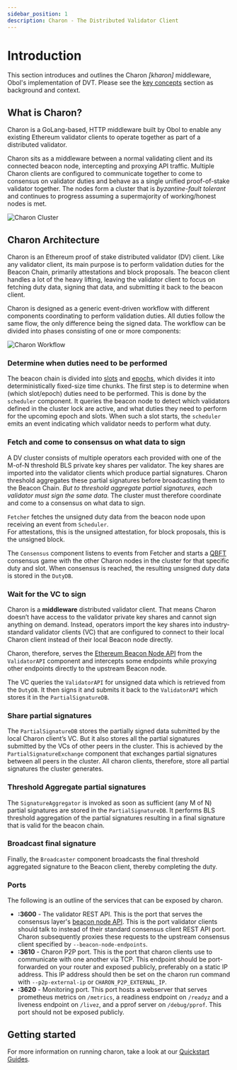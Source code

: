 ```yaml
---
sidebar_position: 1
description: Charon - The Distributed Validator Client
---
```


# Introduction

This section introduces and outlines the Charon _\[kharon]_ middleware, Obol's implementation of DVT. Please see the [key concepts](https://github.com/ObolNetwork/obol-docs/blob/main/versioned_docs/version-v0.16.0/int/key-concepts/README.md) section as background and context.

## What is Charon?

Charon is a GoLang-based, HTTP middleware built by Obol to enable any existing Ethereum validator clients to operate together as part of a distributed validator.

Charon sits as a middleware between a normal validating client and its connected beacon node, intercepting and proxying API traffic. Multiple Charon clients are configured to communicate together to come to consensus on validator duties and behave as a single unified proof-of-stake validator together. The nodes form a cluster that is _byzantine-fault tolerant_ and continues to progress assuming a supermajority of working/honest nodes is met.

![Charon Cluster](https://github.com/ObolNetwork/obol-docs/blob/main/img/DVCluster.png)

## Charon Architecture

Charon is an Ethereum proof of stake distributed validator (DV) client. Like any validator client, its main purpose is to perform validation duties for the Beacon Chain, primarily attestations and block proposals. The beacon client handles a lot of the heavy lifting, leaving the validator client to focus on fetching duty data, signing that data, and submitting it back to the beacon client.

Charon is designed as a generic event-driven workflow with different components coordinating to perform validation duties. All duties follow the same flow, the only difference being the signed data. The workflow can be divided into phases consisting of one or more components:

![Charon Workflow](https://github.com/ObolNetwork/obol-docs/blob/main/img/workflow.jpg)

### Determine **when** duties need to be performed

The beacon chain is divided into [slots](https://eth2book.info/bellatrix/part3/config/types/#slot) and [epochs](https://eth2book.info/bellatrix/part3/config/types/#epoch), which divides it into deterministically fixed-size time chunks. The first step is to determine when (which slot/epoch) duties need to be performed. This is done by the `scheduler` component. It queries the beacon node to detect which validators defined in the cluster lock are active, and what duties they need to perform for the upcoming epoch and slots. When such a slot starts, the `scheduler` emits an event indicating which validator needs to perform what duty.

### Fetch and come to consensus on **what** data to sign

A DV cluster consists of multiple operators each provided with one of the M-of-N threshold BLS private key shares per validator. The key shares are imported into the validator clients which produce partial signatures. Charon threshold aggregates these partial signatures before broadcasting them to the Beacon Chain. _But to threshold aggregate partial signatures, each validator must sign the same data._ The cluster must therefore coordinate and come to a consensus on what data to sign.

`Fetcher` fetches the unsigned duty data from the beacon node upon receiving an event from `Scheduler`.\
For attestations, this is the unsigned attestation, for block proposals, this is the unsigned block.

The `Consensus` component listens to events from Fetcher and starts a [QBFT](https://docs.goquorum.consensys.net/configure-and-manage/configure/consensus-protocols/qbft/) consensus game with the other Charon nodes in the cluster for that specific duty and slot. When consensus is reached, the resulting unsigned duty data is stored in the `DutyDB`.

### **Wait** for the VC to sign

Charon is a **middleware** distributed validator client. That means Charon doesn’t have access to the validator private key shares and cannot sign anything on demand. Instead, operators import the key shares into industry-standard validator clients (VC) that are configured to connect to their local Charon client instead of their local Beacon node directly.

Charon, therefore, serves the [Ethereum Beacon Node API](https://ethereum.github.io/beacon-APIs/#/) from the `ValidatorAPI` component and intercepts some endpoints while proxying other endpoints directly to the upstream Beacon node.

The VC queries the `ValidatorAPI` for unsigned data which is retrieved from the `DutyDB`. It then signs it and submits it back to the `ValidatorAPI` which stores it in the `PartialSignatureDB`.

### **Share** partial signatures

The `PartialSignatureDB` stores the partially signed data submitted by the local Charon client’s VC. But it also stores all the partial signatures submitted by the VCs of other peers in the cluster. This is achieved by the `PartialSignatureExchange` component that exchanges partial signatures between all peers in the cluster. All charon clients, therefore, store all partial signatures the cluster generates.

### **Threshold Aggregate** partial signatures

The `SignatureAggregator` is invoked as soon as sufficient (any M of N) partial signatures are stored in the `PartialSignatureDB`. It performs BLS threshold aggregation of the partial signatures resulting in a final signature that is valid for the beacon chain.

### **Broadcast** final signature

Finally, the `Broadcaster` component broadcasts the final threshold aggregated signature to the Beacon client, thereby completing the duty.

### Ports

The following is an outline of the services that can be exposed by charon.

* **:3600** - The validator REST API. This is the port that serves the consensus layer's [beacon node API](https://ethereum.github.io/beacon-APIs/). This is the port validator clients should talk to instead of their standard consensus client REST API port. Charon subsequently proxies these requests to the upstream consensus client specified by `--beacon-node-endpoints`.
* **:3610** - Charon P2P port. This is the port that charon clients use to communicate with one another via TCP. This endpoint should be port-forwarded on your router and exposed publicly, preferably on a static IP address. This IP address should then be set on the charon run command with `--p2p-external-ip` or `CHARON_P2P_EXTERNAL_IP`.
* **:3620** - Monitoring port. This port hosts a webserver that serves prometheus metrics on `/metrics`, a readiness endpoint on `/readyz` and a liveness endpoint on `/livez`, and a pprof server on `/debug/pprof`. This port should not be exposed publicly.

## Getting started

For more information on running charon, take a look at our [Quickstart Guides](../int/quickstart/index.md).
